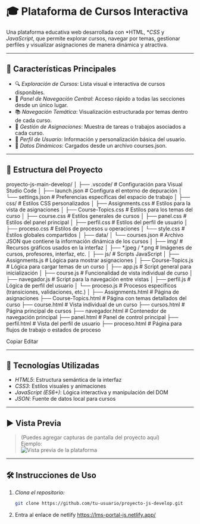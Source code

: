 # 🎓 Plataforma de Cursos Interactiva

Una plataforma educativa web desarrollada con *HTML, **CSS* y *JavaScript*, que permite explorar cursos, navegar por temas, gestionar perfiles y visualizar asignaciones de manera dinámica y atractiva.

---

## 🌟 Características Principales

- 🔍 *Exploración de Cursos*: Lista visual e interactiva de cursos disponibles.  
- 🧭 *Panel de Navegación Central*: Acceso rápido a todas las secciones desde un único lugar.  
- 📚 *Navegación Temática*: Visualización estructurada por temas dentro de cada curso.  
- 📝 *Gestión de Asignaciones*: Muestra de tareas o trabajos asociados a cada curso.  
- 👤 *Perfil de Usuario*: Información y personalización básica del usuario.  
- 🔄 *Datos Dinámicos*: Cargados desde un archivo courses.json.  

---

## 📁 Estructura del Proyecto

proyecto-js-main-develop/
│
├── .vscode/ # Configuración para Visual Studio Code
│ ├── launch.json # Configura el entorno de depuración
│ └── settings.json # Preferencias específicas del espacio de trabajo
│
├── css/ # Estilos CSS personalizados
│ ├── Assignments.css # Estilos para la vista de asignaciones
│ ├── Course-Topics.css # Estilos para los temas del curso
│ ├── course.css # Estilos generales de cursos
│ ├── panel.css # Estilos del panel principal
│ ├── perfil.css # Estilos del perfil de usuario
│ ├── proceso.css # Estilos de procesos u operaciones
│ └── style.css # Estilos globales compartidos
│
├── data/
│ └── courses.json # Archivo JSON que contiene la información dinámica de los cursos
│
├── img/ # Recursos gráficos usados en la interfaz
│ ├── *.jpeg / *.png # Imágenes de cursos, profesores, interfaz, etc.
│
├── js/ # Scripts JavaScript
│ ├── Assignments.js # Lógica para mostrar asignaciones
│ ├── Course-Topics.js # Lógica para cargar temas de un curso
│ ├── app.js # Script general para inicialización
│ ├── course.js # Funcionalidad de vista individual de curso
│ ├── navegador.js # Script para la navegación entre vistas
│ ├── perfil.js # Lógica de perfil del usuario
│ └── proceso.js # Procesos específicos (transiciones, validaciones, etc.)
│
├── Assignments.html # Página de asignaciones
├── Course-Topics.html # Página con temas detallados del curso
├── course.html # Vista individual de un curso
├── cursos.html # Página principal de cursos
├── navegador.html # Contenedor de navegación principal
├── panel.html # Panel de control principal
├── perfil.html # Vista del perfil de usuario
├── proceso.html # Página para flujos de trabajo o estados de proceso


Copiar
Editar

---

## 🚀 Tecnologías Utilizadas

- *HTML5*: Estructura semántica de la interfaz  
- *CSS3*: Estilos visuales y animaciones  
- *JavaScript (ES6+)*: Lógica interactiva y manipulación del DOM  
- *JSON*: Fuente de datos local para cursos  

---

## ▶ Vista Previa

> (Puedes agregar capturas de pantalla del proyecto aquí)  
> Ejemplo:  
> ![Vista previa de la plataforma](img/preview.png)

---

## 🛠 Instrucciones de Uso

1. *Clona el repositorio:*
   ```bash
   git clone https://github.com/tu-usuario/proyecto-js-develop.git

2. Entra al enlace de netlify
    https://lms-portal-js.netlify.app/